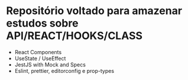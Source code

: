 # Repositório voltado para amazenar estudos sobre API/REACT/HOOKS/CLASS

- React Components
- UseState / UseEffect
- JestJS with Mock and Specs
- Eslint, prettier, editorconfig e prop-types
